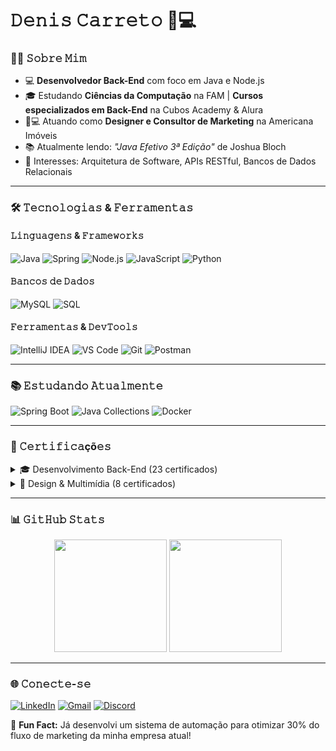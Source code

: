 # 𝙳𝚎𝚗𝚒𝚜 𝙲𝚊𝚛𝚛𝚎𝚝𝚘 👨💻

### 👨🚀 𝚂𝚘𝚋𝚛𝚎 𝙼𝚒𝚖

- 💻 **Desenvolvedor Back-End** com foco em Java e Node.js
- 🎓 Estudando **Ciências da Computação** na FAM | **Cursos especializados em Back-End** na Cubos Academy & Alura
- 👨💻 Atuando como **Designer e Consultor de Marketing** na Americana Imóveis
- 📚 Atualmente lendo: *"Java Efetivo 3ª Edição"* de Joshua Bloch
- 🧠 Interesses: Arquitetura de Software, APIs RESTful, Bancos de Dados Relacionais

---

### 🛠 𝚃𝚎𝚌𝚗𝚘𝚕𝚘𝚐𝚒𝚊𝚜 & 𝙵𝚎𝚛𝚛𝚊𝚖𝚎𝚗𝚝𝚊𝚜

#### 𝙻𝚒𝚗𝚐𝚞𝚊𝚐𝚎𝚗𝚜 & 𝙵𝚛𝚊𝚖𝚎𝚠𝚘𝚛𝚔𝚜
![Java](https://img.shields.io/badge/Java-ED8B00?style=for-the-badge&logo=openjdk&logoColor=white)
![Spring](https://img.shields.io/badge/Spring-6DB33F?style=for-the-badge&logo=spring&logoColor=white)
![Node.js](https://img.shields.io/badge/Node.js-339933?style=for-the-badge&logo=nodedotjs&logoColor=white)
![JavaScript](https://img.shields.io/badge/JavaScript-F7DF1E?style=for-the-badge&logo=javascript&logoColor=black)
![Python](https://img.shields.io/badge/Python-3776AB?style=for-the-badge&logo=python&logoColor=white)

#### 𝙱𝚊𝚗𝚌𝚘𝚜 𝚍𝚎 𝙳𝚊𝚍𝚘𝚜
![MySQL](https://img.shields.io/badge/MySQL-4479A1?style=for-the-badge&logo=mysql&logoColor=white)
![SQL](https://img.shields.io/badge/SQL-CC2927?style=for-the-badge&logo=amazonaws&logoColor=white)

#### 𝙵𝚎𝚛𝚛𝚊𝚖𝚎𝚗𝚝𝚊𝚜 & 𝙳𝚎𝚟𝚃𝚘𝚘𝚕𝚜
![IntelliJ IDEA](https://img.shields.io/badge/IntelliJ_IDEA-000000?style=for-the-badge&logo=intellij-idea&logoColor=white)
![VS Code](https://img.shields.io/badge/VS_Code-007ACC?style=for-the-badge&logo=visual-studio-code&logoColor=white)
![Git](https://img.shields.io/badge/Git-F05032?style=for-the-badge&logo=git&logoColor=white)
![Postman](https://img.shields.io/badge/Postman-FF6C37?style=for-the-badge&logo=postman&logoColor=white)

---

### 📚 𝙴𝚜𝚝𝚞𝚍𝚊𝚗𝚍𝚘 𝙰𝚝𝚞𝚊𝚕𝚖𝚎𝚗𝚝𝚎

![Spring Boot](https://img.shields.io/badge/Spring_Boot-6DB33F?style=for-the-badge&logo=springboot&logoColor=white)
![Java Collections](https://img.shields.io/badge/Java_Collections-ED8B00?style=for-the-badge&logo=java&logoColor=white)
![Docker](https://img.shields.io/badge/Docker-2496ED?style=for-the-badge&logo=docker&logoColor=white)

---

### 📜 𝙲𝚎𝚛𝚝𝚒𝚏𝚒𝚌𝚊çõ𝚎𝚜

<details>
<summary>🎓 Desenvolvimento Back-End (23 certificados)</summary>

- Java SE 7 Programmer I
- Java: Orientação a Objetos
- Java: TDD e Refatoração
- Node.js: APIs RESTful
- SQL Avançado
- Arquitetura de Microsserviços
</details>

<details>
<summary>🎨 Design & Multimídia (8 certificados)</summary>

- Adobe Photoshop Profissional
- Ilustração Vetorial com Illustrator
- Produção Audiovisual
- UX/UI Essentials
</details>

---

### 📊 𝙶𝚒𝚝𝙷𝚞𝚋 𝚂𝚝𝚊𝚝𝚜

<div align="center">
  <img height="180em" src="https://github-readme-stats.vercel.app/api?username=CerryTrews&show_icons=true&theme=radical&include_all_commits=true"/>
  <img height="180em" src="https://github-readme-stats.vercel.app/api/top-langs/?username=CerryTrews&layout=compact&langs_count=7&theme=radical"/>
</div>

---

### 🌐 𝙲𝚘𝚗𝚎𝚌𝚝𝚎-𝚜𝚎

[![LinkedIn](https://img.shields.io/badge/LinkedIn-0077B5?style=for-the-badge&logo=linkedin&logoColor=white)](https://www.linkedin.com/in/denis-carreto/)
[![Gmail](https://img.shields.io/badge/Gmail-D14836?style=for-the-badge&logo=gmail&logoColor=white)](mailto:denis.carreto@outlook.com)
[![Discord](https://img.shields.io/badge/Discord-7289DA?style=for-the-badge&logo=discord&logoColor=white)](https://discord.gg/cerrytroi)

🚀 **Fun Fact:** Já desenvolvi um sistema de automação para otimizar 30% do fluxo de marketing da minha empresa atual!
